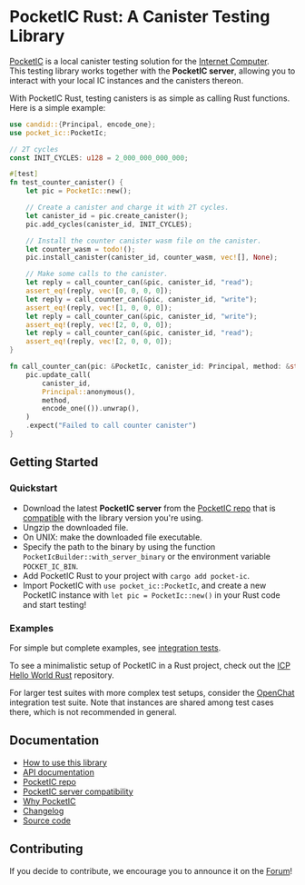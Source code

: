 # PocketIC Rust: A Canister Testing Library

[PocketIC](https://github.com/dfinity/pocketic) is a local canister testing solution for the [Internet Computer](https://internetcomputer.org/).  
This testing library works together with the **PocketIC server**, allowing you to interact with your local IC instances and the canisters thereon. 

With PocketIC Rust, testing canisters is as simple as calling Rust functions.
Here is a simple example:

```rust
use candid::{Principal, encode_one};
use pocket_ic::PocketIc;

// 2T cycles
const INIT_CYCLES: u128 = 2_000_000_000_000;

#[test]
fn test_counter_canister() {
    let pic = PocketIc::new();

    // Create a canister and charge it with 2T cycles.
    let canister_id = pic.create_canister();
    pic.add_cycles(canister_id, INIT_CYCLES);

    // Install the counter canister wasm file on the canister.
    let counter_wasm = todo!();
    pic.install_canister(canister_id, counter_wasm, vec![], None);

    // Make some calls to the canister.
    let reply = call_counter_can(&pic, canister_id, "read");
    assert_eq!(reply, vec![0, 0, 0, 0]);
    let reply = call_counter_can(&pic, canister_id, "write");
    assert_eq!(reply, vec![1, 0, 0, 0]);
    let reply = call_counter_can(&pic, canister_id, "write");
    assert_eq!(reply, vec![2, 0, 0, 0]);
    let reply = call_counter_can(&pic, canister_id, "read");
    assert_eq!(reply, vec![2, 0, 0, 0]);
}

fn call_counter_can(pic: &PocketIc, canister_id: Principal, method: &str) -> Vec<u8> {
    pic.update_call(
        canister_id,
        Principal::anonymous(),
        method,
        encode_one(()).unwrap(),
    )
    .expect("Failed to call counter canister")
}
```

## Getting Started

### Quickstart
* Download the latest **PocketIC server** from the [PocketIC repo](https://github.com/dfinity/pocketic) that is [compatible](https://docs.google.com/document/d/1VYmHUTjrgbzRHtsAyRrI5cj-gWGs7ktTnutPvUMJioU) with the library version you're using.
* Ungzip the downloaded file.
* On UNIX: make the downloaded file executable.
* Specify the path to the binary by using the function `PocketIcBuilder::with_server_binary` or the environment variable `POCKET_IC_BIN`.
* Add PocketIC Rust to your project with `cargo add pocket-ic`.
* Import PocketIC with `use pocket_ic::PocketIc`, and create a new PocketIC instance with `let pic = PocketIc::new()` in your Rust code and start testing!

### Examples
For simple but complete examples, see [integration tests](tests/tests.rs).

To see a minimalistic setup of PocketIC in a Rust project, check out the [ICP Hello World Rust](https://github.com/dfinity/icp-hello-world-rust/blob/main/README.md#testing-your-project) repository.

For larger test suites with more complex test setups, consider the [OpenChat](https://github.com/open-chat-labs/open-chat/tree/master/backend/integration_tests/src) integration test suite.
Note that instances are shared among test cases there, which is not recommended in general.

## Documentation
* [How to use this library](HOWTO.md)
* [API documentation](https://docs.rs/pocket-ic/)
* [PocketIC repo](https://github.com/dfinity/pocketic)
* [PocketIC server compatibility](https://docs.google.com/document/d/1VYmHUTjrgbzRHtsAyRrI5cj-gWGs7ktTnutPvUMJioU)
* [Why PocketIC](https://github.com/dfinity/pocketic#why-pocketic)
* [Changelog](CHANGELOG.md)
* [Source code](.)

## Contributing
If you decide to contribute, we encourage you to announce it on the [Forum](https://forum.dfinity.org/)!
